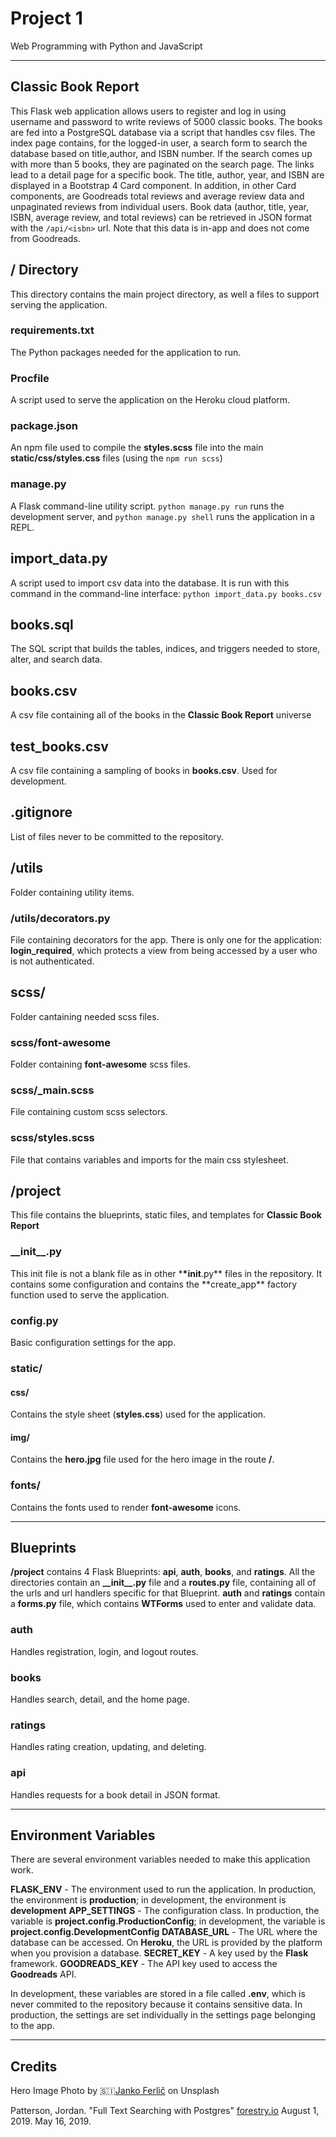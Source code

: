 # Project 1

Web Programming with Python and JavaScript

---

## Classic Book Report

This Flask web application allows users to register and log in using username and password to write reviews of 5000 classic books.
The books are fed into a PostgreSQL database via a script that handles csv files. The index page contains, for the logged-in user, a search form to search the database based on title,author, and ISBN number. If the search comes up with more than 5 books, they are paginated on the search page. The links lead to a detail page for a specific book. The title, author, year, and ISBN are displayed in a Bootstrap 4 Card component. In addition, in other Card components, are Goodreads total reviews and average review data and unpaginated reviews from individual users. Book data (author, title, year, ISBN, average review, and total reviews) can be retrieved in JSON format with the `/api/<isbn>` url. Note that this data is in-app and does not come from Goodreads.

## / Directory

This directory contains the main project directory, as well a files to support serving the application.

### requirements.txt

The Python packages needed for the application to run.

### Procfile

A script used to serve the application on the Heroku cloud platform.

### package.json

An npm file used to compile the **styles.scss** file into the main **static/css/styles.css** files (using the `npm run scss`)

### manage.py

A Flask command-line utility script. `python manage.py run` runs the development server, and `python manage.py shell` runs the application in a REPL.

## import_data.py

A script used to import csv data into the database. It is run with this command in the command-line interface: `python import_data.py books.csv`

## books.sql

The SQL script that builds the tables, indices, and triggers needed to store, alter, and search data.

## books.csv

A csv file containing all of the books in the **Classic Book Report** universe

## test_books.csv

A csv file containing a sampling of books in **books.csv**. Used for development.

## .gitignore

List of files never to be committed to the repository.

## /utils

Folder containing utility items.

### /utils/decorators.py

File containing decorators for the app. There is only one for the application: **login_required**, which protects a view from being accessed by a user who is not authenticated.

## scss/

Folder cantaining needed scss files.

### scss/font-awesome

Folder containing **font-awesome** scss files.

### scss/\_main.scss

File containing custom scss selectors.

### scss/styles.scss

File that contains variables and imports for the main css stylesheet.

## /project

This file contains the blueprints, static files, and templates for **Classic Book Report**

### **\_\_init\_\_**.py

This init file is not a blank file as in other \***\*init**.py** files in the repository. It contains some configuration and contains the **create_app\*\* factory function used to serve the application.

### config.py

Basic configuration settings for the app.

### static/

#### css/

Contains the style sheet (**styles.css**) used for the application.

#### img/

Contains the **hero.jpg** file used for the hero image in the route **/**.

### fonts/

Contains the fonts used to render **font-awesome** icons.

---

## Blueprints

**/project** contains 4 Flask Blueprints: **api**, **auth**, **books**, and **ratings**.
All the directories contain an **\_\_init\_\_.py** file and a **routes.py** file, containing all of the urls and url handlers specific for that Blueprint. **auth** and **ratings** contain a **forms.py** file, which contains **WTForms** used to enter and validate data.

### auth

Handles registration, login, and logout routes.

### books

Handles search, detail, and the home page.

### ratings

Handles rating creation, updating, and deleting.

### api

Handles requests for a book detail in JSON format.

---

## Environment Variables

There are several environment variables needed to make this application work.

**FLASK_ENV** - The environment used to run the application. In production, the environment is **production**; in development, the environment is **development**
**APP_SETTINGS** - The configuration class. In production, the variable is **project.config.ProductionConfig**; in development, the variable is **project.config.DevelopmentConfig**
**DATABASE_URL** - The URL where the database can be accessed. On **Heroku**, the URL is provided by the platform when you provision a database.
**SECRET_KEY** - A key used by the **Flask** framework.
**GOODREADS_KEY** - The API key used to access the **Goodreads** API.

In development, these variables are stored in a file called **.env**, which is never commited to the repository because it contains sensitive data. In production, the settings are set individually in the settings page belonging to the app.

---

## Credits

Hero Image Photo by 🇸🇮[Janko Ferlič](https://unsplash.com/@itfeelslikefilm?utm_source=unsplash&utm_medium=referral&utm_content=creditCopyText) on Unsplash

Patterson, Jordan. "Full Text Searching with Postgres" [forestry.io](https://forestry.io/blog/full-text-searching-with-postgres/) August 1, 2019. May 16, 2019.
